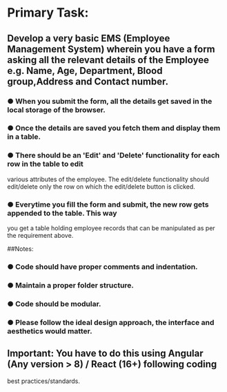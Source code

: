 # Primary Task:
## Develop a very basic EMS (Employee Management System) wherein you have a form asking all the relevant details of the Employee e.g. Name, Age, Department, Blood group,Address and Contact number.

### ● When you submit the form, all the details get saved in the local storage of the browser.
### ● Once the details are saved you fetch them and display them in a table.
### ● There should be an 'Edit' and 'Delete' functionality for each row in the table to edit
various attributes of the employee. The edit/delete functionality should edit/delete only
the row on which the edit/delete button is clicked.
### ● Everytime you fill the form and submit, the new row gets appended to the table. This way
you get a table holding employee records that can be manipulated as per the
requirement above.

##Notes:
### ● Code should have proper comments and indentation.
### ● Maintain a proper folder structure.
### ● Code should be modular.
### ● Please follow the ideal design approach, the interface and aesthetics would matter.

## Important: You have to do this using Angular (Any version > 8) / React (16+) following coding
best practices/standards.
